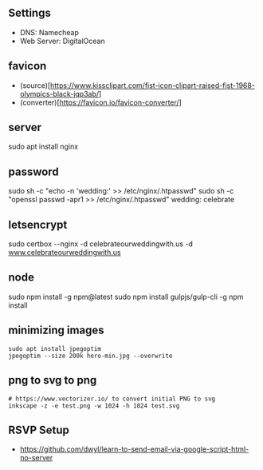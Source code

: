  
## Settings

- DNS: Namecheap
- Web Server: DigitalOcean

## favicon
- (source)[https://www.kissclipart.com/fist-icon-clipart-raised-fist-1968-olympics-black-jqp3ab/]
- (converter)[https://favicon.io/favicon-converter/]

## server
sudo apt install nginx

## password
sudo sh -c "echo -n 'wedding:' >> /etc/nginx/.htpasswd"
sudo sh -c "openssl passwd -apr1 >> /etc/nginx/.htpasswd"
wedding: celebrate

## letsencrypt
sudo certbox --nginx -d celebrateourweddingwith.us -d www.celebrateourweddingwith.us

## node
sudo npm install -g npm@latest
sudo npm install gulpjs/gulp-cli -g
npm install

## minimizing images

	sudo apt install jpegoptim
	jpegoptim --size 200k hero-min.jpg --overwrite

## png to svg to png

	# https://www.vectorizer.io/ to convert initial PNG to svg
	inkscape -z -e test.png -w 1024 -h 1024 test.svg


## RSVP Setup

- https://github.com/dwyl/learn-to-send-email-via-google-script-html-no-server
